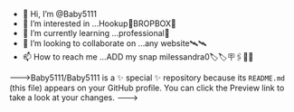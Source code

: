 - 👋 Hi, I’m @Baby5111
- 👀 I’m interested in ...Hookup💋BROPBOX👿
- 🌱 I’m currently learning ...professional👅
- 💞️ I’m looking to collaborate on ...any website🛰🛰 
- 📫 How to reach me ...ADD my snap milessandra0🏷🏷🪧🖇📌📍

--->Baby5111/Baby5111 is a ✨ special ✨ repository because its `README.md` (this file) appears on your GitHub profile.
You can click the Preview link to take a look at your changes.
--->
